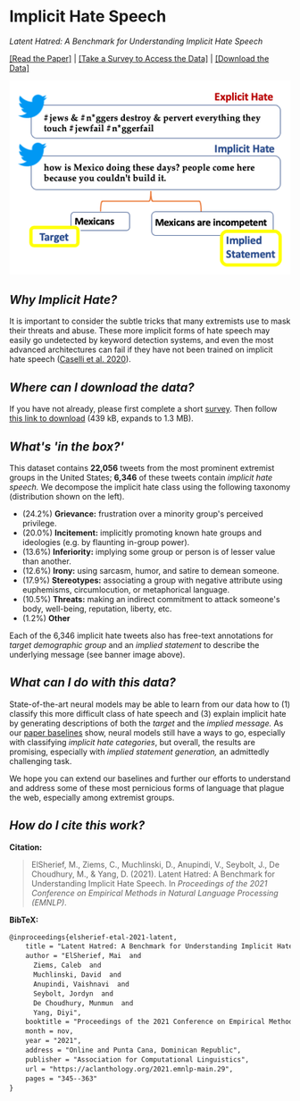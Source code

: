 # Implicit Hate Speech

_Latent Hatred: A Benchmark for Understanding Implicit Hate Speech_

[[Read the Paper]](https://aclanthology.org/2021.emnlp-main.29/) | [[Take a Survey to Access the Data]](https://forms.gle/QxCpEbVp91Z35hWFA) | [[Download the Data]](https://www.dropbox.com/s/24meryhqi1oo0xk/implicit-hate-corpus.zip?dl=0)

<img src="frontpage.png" alt="frontpage" width="650"/>

## *Why Implicit Hate?* 

It is important to consider the subtle tricks that many extremists use to mask their threats and abuse. These more implicit forms of hate speech may easily go undetected by keyword detection systems, and even the most advanced architectures can fail if they have not been trained on implicit hate speech ([Caselli et al. 2020](https://aclanthology.org/2020.lrec-1.760/)).

## *Where can I download the data?*

If you have not already, please first complete a short [survey](https://forms.gle/QxCpEbVp91Z35hWFA). Then follow [this link to download](https://www.dropbox.com/s/24meryhqi1oo0xk/implicit-hate-corpus.zip?dl=0) (439 kB, expands to 1.3 MB). 

## *What's 'in the box?'* 

This dataset contains **22,056** tweets from the most prominent extremist groups in the United States; **6,346** of these tweets contain *implicit hate speech.* We decompose the implicit hate class using the following taxonomy (distribution shown on the left).

* (24.2%) **Grievance:** frustration over a minority group's perceived privilege.
* (20.0%) **Incitement:** implicitly promoting known hate groups and ideologies (e.g. by flaunting in-group power).
* (13.6%) **Inferiority:** implying some group or person is of lesser value than another.
* (12.6%) **Irony:** using sarcasm, humor, and satire to demean someone.
* (17.9%) **Stereotypes:** associating a group with negative attribute using euphemisms, circumlocution, or metaphorical language.
* (10.5%) **Threats:** making an indirect commitment to attack someone's body, well-being, reputation, liberty, etc.
* (1.2%) **Other**

Each of the 6,346 implicit hate tweets also has free-text annotations for *target demographic group* and an *implied statement* to describe the underlying message (see banner image above).

## *What can I do with this data?* 

State-of-the-art neural models may be able to learn from our data how to (1) classify this more difficult class of hate speech and (3) explain implicit hate by generating descriptions of both the *target* and the *implied message.* As our [paper baselines](#) show, neural models still have a ways to go, especially with classifying *implicit hate categories*, but overall, the results are promising, especially with *implied statement generation,* an admittedly challenging task. 

We hope you can extend our baselines and further our efforts to understand and address some of these most pernicious forms of language that plague the web, especially among extremist groups.

## *How do I cite this work?* 

**Citation:**

> ElSherief, M., Ziems, C., Muchlinski, D., Anupindi, V., Seybolt, J., De Choudhury, M., & Yang, D. (2021). Latent Hatred: A Benchmark for Understanding Implicit Hate Speech. In _Proceedings of the 2021 Conference on Empirical Methods in Natural Language Processing (EMNLP)_.

**BibTeX:**

```tex
@inproceedings{elsherief-etal-2021-latent,
    title = "Latent Hatred: A Benchmark for Understanding Implicit Hate Speech",
    author = "ElSherief, Mai  and
      Ziems, Caleb  and
      Muchlinski, David  and
      Anupindi, Vaishnavi  and
      Seybolt, Jordyn  and
      De Choudhury, Munmun  and
      Yang, Diyi",
    booktitle = "Proceedings of the 2021 Conference on Empirical Methods in Natural Language Processing",
    month = nov,
    year = "2021",
    address = "Online and Punta Cana, Dominican Republic",
    publisher = "Association for Computational Linguistics",
    url = "https://aclanthology.org/2021.emnlp-main.29",
    pages = "345--363"
}
```
